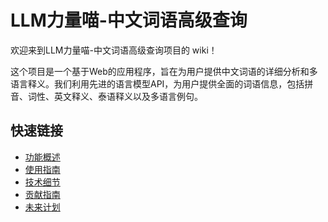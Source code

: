 # LLM力量喵-中文词语高级查询

欢迎来到LLM力量喵-中文词语高级查询项目的 wiki！

这个项目是一个基于Web的应用程序，旨在为用户提供中文词语的详细分析和多语言释义。我们利用先进的语言模型API，为用户提供全面的词语信息，包括拼音、词性、英文释义、泰语释义以及多语言例句。

## 快速链接

- [功能概述](Features)
- [使用指南](User-Guide)
- [技术细节](Technical-Details)
- [贡献指南](Contributing)
- [未来计划](Future-Plans)
